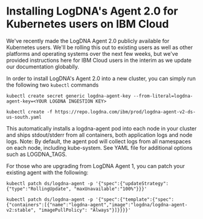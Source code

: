 # Installing LogDNA's Agent 2.0 for Kubernetes users on IBM Cloud

We've recently made the LogDNA Agent 2.0 publicly available for Kubernetes users. We'll be rolling this out to existing users as well as other platforms and operating systems over the next few weeks, but we've provided instructions here for IBM Cloud users in the interim as we update our documentation globablly.

In order to install LogDNA's Agent 2.0 into a new cluster, you can simply run the following two `kubectl` commands

```
kubectl create secret generic logdna-agent-key --from-literal=logdna-agent-key=<YOUR LOGDNA INGESTION KEY>

kubectl create -f https://repo.logdna.com/ibm/prod/logdna-agent-v2-ds-us-south.yaml
```

This automatically installs a logdna-agent pod into each node in your cluster and ships stdout/stderr from all containers, both application logs and node logs. Note: By default, the agent pod will collect logs from all namespaces on each node, including kube-system. See YAML file for additional options such as LOGDNA_TAGS.

For those who are upgrading from LogDNA Agent 1, you can patch your existing agent with the following:

```
kubectl patch ds/logdna-agent -p '{"spec":{"updateStrategy":{"type":"RollingUpdate", "maxUnavailable":"100%"}}}'

kubectl patch ds/logdna-agent -p '{"spec":{"template":{"spec":{"containers":[{"name":"logdna-agent","image":"logdna/logdna-agent-v2:stable", "imagePullPolicy": "Always"}]}}}}'
```
